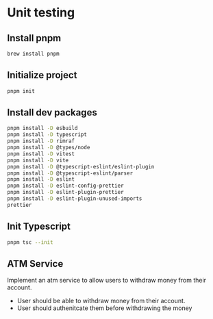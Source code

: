 # Unit testing

## Install pnpm

```bash
brew install pnpm
```

## Initialize project

```bash
pnpm init
```

## Install dev packages

```bash
pnpm install -D esbuild
pnpm install -D typescript
pnpm install -D rimraf
pnpm install -D @types/node
pnpm install -D vitest
pnpm install -D vite
pnpm install -D @typescript-eslint/eslint-plugin
pnpm install -D @typescript-eslint/parser
pnpm install -D eslint
pnpm install -D eslint-config-prettier
pnpm install -D eslint-plugin-prettier
pnpm install -D eslint-plugin-unused-imports
prettier
```

## Init Typescript

```bash
pnpm tsc --init
```

## ATM Service

Implement an atm service to allow users to withdraw money from their account.

- User should be able to withdraw money from their account.
- User should authenitcate them before withdrawing the money
